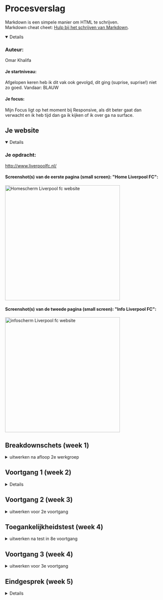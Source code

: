 # Procesverslag
Markdown is een simpele manier om HTML te schrijven.  
Markdown cheat cheet: [Hulp bij het schrijven van Markdown](https://github.com/adam-p/markdown-here/wiki/Markdown-Cheatsheet).


<details open>
 
### Auteur:
Omar Khalifa

#### Je startniveau:
Afgelopen keren heb ik dit vak ook gevolgd, dit ging (suprise, suprise!) niet zo goed. Vandaar: BLAUW

#### Je focus:
Mijn Focus ligt op het moment bij Responsive, als dit beter gaat dan verwacht en ik heb tijd dan ga ik kijken of ik over ga na surface.
</details>





## Je website

<details open>

### Je opdracht:
http://www.liverpoolfc.nl/

#### Screenshot(s) van de eerste pagina (small screen): "Home Liverpool FC": 
<img src="images/Liverpool_home.png" width="375px" alt="Homescherm Liverpool fc website">

#### Screenshot(s) van de tweede pagina (small screen): "Info Liverpool FC":
<img src="images/Liverpool_info.png" width="375px" alt="infoscherm Liverpool fc website">
 
</details>





## Breakdownschets (week 1)

<details>
<summary>uitwerken na afloop 2e werkgroep</summary>

### de hele pagina: 
<img src="images/dummy-plaatje.jpg" width="375px" alt="breakdown van de hele pagina">

### dynamisch deel (bijv menu): 
<img src="images/dummy-plaatje.jpg" width="375px" alt="breakdown van een dynamisch deel">

### wellicht nog een dynamisch deel (bijv filter): 
<img src="images/dummy-plaatje.jpg" width="375px" alt="breakdown van nog een dynamisch deel">

</details>





## Voortgang 1 (week 2)

<details>

### Stand van zaken
Deze week heb ik alleen de html van 1 pagina gemaakt.


### Verslag van meeting
Deze hele week heb ik ziek in bed gelegen waardoor ik niet actief bij de meeting had kunnen zijn.
</details>





## Voortgang 2 (week 3)

<details>
<summary>uitwerken voor 2e voortgang</summary>

### Stand van zaken
Gaat redelijk, heb wat moeite met verschillende elementen werkend krijgen.

### Agenda voor meeting
Hoe krijg ik een carrousel werkend?
Hoe krijg ik de ruimte links van de ordered list of unordered list weg?



### Verslag van meeting
Een carrousel kost veel tijd om die goed werkend te maken, ik mag dat ook oplossen met een overflow: scroll;
De ruimte links naast een lijst kan je weghalen door de default padding weg te halen: padding: 0 0 0 0;

</details>





## Toegankelijkheidstest (week 4)

<details>
<summary>uitwerken na test in 8e voortgang</summary>

### Bevindingen
Lijst met je bevindingen die in de test naar voren kwamen:

#### Titel eerste bevinding
Hier korte omschrijving (met indien nodig een afbeelding)

Hier een omschrijving van hoe het opgelost kan worden (met indien nodig een afbeelding)


#### Titel tweede bevinding. 
Hier korte omschrijving (met indien nodig een afbeelding)

Hier een omschrijving van hoe het opgelost kan worden (met indien nodig een afbeelding)


#### Titel volgende bevinding. 
Hier korte omschrijving (met indien nodig een afbeelding)

Hier een omschrijving van hoe het opgelost kan worden (met indien nodig een afbeelding)


#### Titel nog een bevinding. 
Hier korte omschrijving (met indien nodig een afbeelding)

Hier een omschrijving van hoe het opgelost kan worden (met indien nodig een afbeelding)

</details>





## Voortgang 3 (week 4)

<details>
<summary>uitwerken voor 3e voortgang</summary>

### Stand van zaken
hier dit ging goed & dit was lastig (neem ook screenshots op van delen van je website en code)


### Agenda voor meeting

### Verslag van meeting
Deze week was mijn laptop bij een reparateur omdat deze niet meer aan ging. Hierdoor niet veel aan mijn opdracht kunnen werken.

</details>





## Eindgesprek (week 5)

<details>

### Stand van zaken
Ik ben verre van klaar. Ik wil dit moment gebruiken om wat vragen te stellen zodat ik mij goed kan voorbereiden op de herkansing.

**********************************************************
 
#### Wat moet ik nog doen (Herkansing
 Tijdens de beoordeling kwam naar voren dat ik nog veel werk moest verrichten.
 De belangrijkste punten zijn:
 - De pagina die er is ziet er goed uit, de 2e pagina moet dezelfde uitstraling hebben.
 - Ik heb nu 1 pagina zonder interacties dus er moet nog een extra pagina komen + alle interacties/animaties moeten nog bedacht en gemaakt worden.
 - De toegankelijkheidstest moet nog gedaan worden.

 *************************************************************************************************************************************************************************
 
 #### Toegankelijkheidstest (6/11/21)
 Deze test heb ik gedaan met Joske Sambros (Laatste jaars CMD'er).
 
 Wat ging goed:
 - Er is makkelijk door de website te navigeren door middel van muis en touch
 - De belangrijke elementen zijn voorzien van een :hover :focus en :active state
 - Er zit een goed contrast in de kleuren waardoor alles goed te zien is.
 
 Bevindingen:
 - Navigeren met tab of de pijltjes toetsen kan nog niet naar elk element en moet dus verbeterd worden.
 
 **************************************************************************************************************************************************************************
 
 #### Surface Plane
 - Video/Geluid: Home pagina, Video van Mohamed Salah
 - Animaties: Feedback wanneer de like knop is ingedrukt, een rollende bal wanneer het hamburgermenu is uitgeklapt, "Meer nieuws laden..." knop op de nieuws-pagina.
 - Icon stylen en animeren: Hamburgermenu veranderd in een kruis wanneer erop wordt gedrukt.
 - Scroll Animaties: 3 verschillende manieren van scrollen in het homescherm.
 - Advanced positioning: De 2 bovenste balken in het scherm blijven beide boven in het scherm staan wanneer er naar beneden wordt gescrollt. (fixed)
 
 #### Wat ging goed
 - In vergelijking met de afgelopen jaren is het mij gelukt om 2 pagina's inclusief interacties te bouwen.
 - het opbouwen van de pagina's ging soepel hoewel ik redelijk vaak de elementen heb veranderd (bijvoorbeeld sections naar divs)
 - Naar mijn idee lijkt mijn website erg op de echte http://www.liverpool.nl website.
 - Ik heb regelmatig lol gehad in het maken van de website! (soms was het wel echt een kwelling)
 
 #### Waar had ik moeite mee
 - Sommige afbeeldingen werden niet goed weergeven of schuiven op het moment dat ze veranderen.
 - Animations blijf ik lastig vinden maar het lukt uiteindelijk wel redelijk.
 
 #### Wat kan (nog) beter
 - Verschillende elementen kan/kon ik niet selecteren met [tab].
 - De like knop op de nieuwspagina werkt alleen bij het bovenste artikel. Na meerdere uren gezocht te hebben is het mij niet gelukt om deze bij alle artikelen werkend te krijgen.
 - Wanneer de zoekbalk open is geklapt is het niet mogelijk om deze te selecteren met [TAB].
 - Sommige elementen schuiven nog een beetje. Zo schuift de nieuws-section naar boven op het moment er op er 1 van de div's wordt gedrukt (waarschijnlijk omdat de section onder de fixed navigatie schuift. Geen idee hoe ik dit op kan lossen.
 - Het facebook logo wil niet verschijnen wanneer ik het in github upload maar als ik mijn eigen code open is deze wel te zien.
 
## AFBEELDINGEN

 Homepagina
<img src="images/homepagina.png" width="414px" alt="homepagina">
 
 Nieuwspagina
<img src="images/nieuwspagina.png" width="414px" alt="nieuwspagina">
 
 **************************************************************************************************************************************************************************

## Bronnenlijst
 
1. Verschillende Huiswerk opdrachten / de oefeningen (positioneren, Flexbox, Animeren,  Javascript, etc....) 
2. Learn to build Carousel using pure CSS - https://www.youtube.com/watch?v=vnQNb9fXP9o&ab_channel=CarbonRider 
3. Play multiple CSS animations at the same time - https://stackoverflow.com/questions/26986129/play-multiple-css-animations-at-the-same-time
4. CSS overflow Property - https://www.w3schools.com/cssref/pr_pos_overflow.asp
5. Carousel met bolltetjes - https://codepen.io/shooft/pen/vYZMKbM
6. Pure CSS Image Slider Using Only HTML & CSS - https://www.youtube.com/watch?v=3MoRr5sudO0&ab_channel=DeltatyCode

</details>
